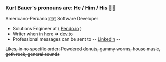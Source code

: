 ### Kurt Bauer's pronouns are: He / Him / His 👋🏽
Americano-Perùano 🇵🇪 Software Developer

- Solutions Engineer at ( [Pendo.io](https://www.pendo.io/) )
- Writer when in here => [dev.to](https://dev.to/krtb)
- Professional messages can be sent to -- [LinkedIn](https://www.linkedin.com/in/kurt-bauer/) --

~~Likes, in no specific order: Powdered donuts, gummy worms, house music, goth rock, general sounds~~

